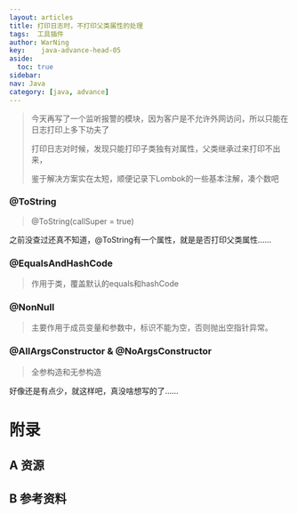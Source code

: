 ```yaml
---
layout: articles
title: 打印日志时，不打印父类属性的处理
tags:  工具插件
author: WarNing
key:    java-advance-head-05
aside:
  toc: true
sidebar:
nav: Java
category: [java, advance]
---
```




> 今天再写了一个监听报警的模块，因为客户是不允许外网访问，所以只能在日志打印上多下功夫了
>
> 打印日志对时候，发现只能打印子类独有对属性，父类继承过来打印不出来，
>
> 鉴于解决方案实在太短，顺便记录下Lombok的一些基本注解，凑个数吧

<!--more-->
###  @ToString

> @ToString(callSuper = true)

之前没查过还真不知道，@ToString有一个属性，就是是否打印父类属性……

### @EqualsAndHashCode

> 作用于类，覆盖默认的equals和hashCode

### @NonNull

> 主要作用于成员变量和参数中，标识不能为空，否则抛出空指针异常。

### @AllArgsConstructor & @NoArgsConstructor

> 全参构造和无参构造

好像还是有点少，就这样吧，真没啥想写的了……

# 附录
## A 资源
## B 参考资料


